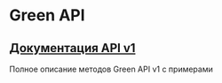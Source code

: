 # Green API

## [Документация API v1](api/index.md)
Полное описание методов Green API v1 с примерами